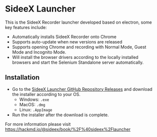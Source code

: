 # SideeX Launcher
This is the SideeX Recorder launcher developed based on electron, some key features include:
- Automatically installs SideeX Recorder onto Chrome
- Supports auto-update when new versions are released
- Supports opening Chrome and recording with Normal Mode, Guest Mode and Incognito Mode.
- Will install the browser drivers according to the locally installed browsers and start the Selenium Standalone server automatically.

## Installation
- Go to the [SideeX Launcher GitHub Repository Releases](https://github.com/SideeX/sideex-launcher/releases) and download the installer according to your OS.
    - Windows: `.exe` 
    - MacOS: `.dmg` 
    - Linux: `.AppImage`
- Run the installer after the download is complete.

For more information please visit https://hackmd.io/@sideex/book/%2F%40sideex%2Flauncher
